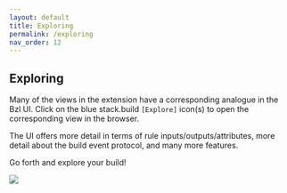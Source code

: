 ```yaml
---
layout: default
title: Exploring
permalink: /exploring
nav_order: 12
---
```


## Exploring

<p></p>

Many of the views in the extension have a corresponding analogue in the Bzl UI.
Click on the blue stack.build `[Explore]` icon(s) to open the corresponding view
in the browser.

The UI offers more detail in terms of rule inputs/outputs/attributes, more
detail about the build event protocol, and many more features.  

Go forth and explore your build!

![](https://user-images.githubusercontent.com/50580/93263024-644f5d80-f762-11ea-936d-aeed0c5788a9.gif)
